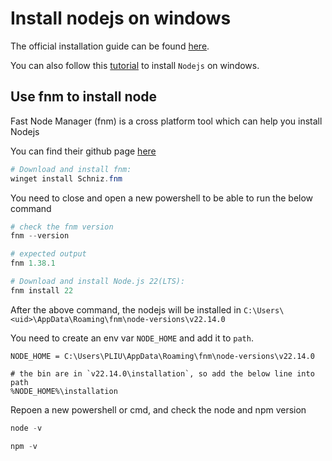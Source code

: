 # Install nodejs on windows

The official installation guide can be found [here](https://nodejs.org/en/download).

You can also follow this [tutorial](https://kinsta.com/blog/how-to-install-node-js/#1-download-the-windows-installer) to install `Nodejs` on windows.

## Use fnm to install node
Fast Node Manager (fnm) is a cross platform tool which can help you install Nodejs

You can find their github page [here](https://github.com/Schniz/fnm)

``` powershell
# Download and install fnm:
winget install Schniz.fnm
```

You need to close and open a new powershell to be able to run the below command

```powershell
# check the fnm version
fnm --version

# expected output
fnm 1.38.1

# Download and install Node.js 22(LTS):
fnm install 22
```

After the above command, the nodejs will be installed in `C:\Users\<uid>\AppData\Roaming\fnm\node-versions\v22.14.0`

You need to create an env var `NODE_HOME` and add it to `path`.

```text
NODE_HOME = C:\Users\PLIU\AppData\Roaming\fnm\node-versions\v22.14.0

# the bin are in `v22.14.0\installation`, so add the below line into path
%NODE_HOME%\installation
```

Repoen a new powershell or cmd, and check the node and npm version

```powershell
node -v

npm -v
```
